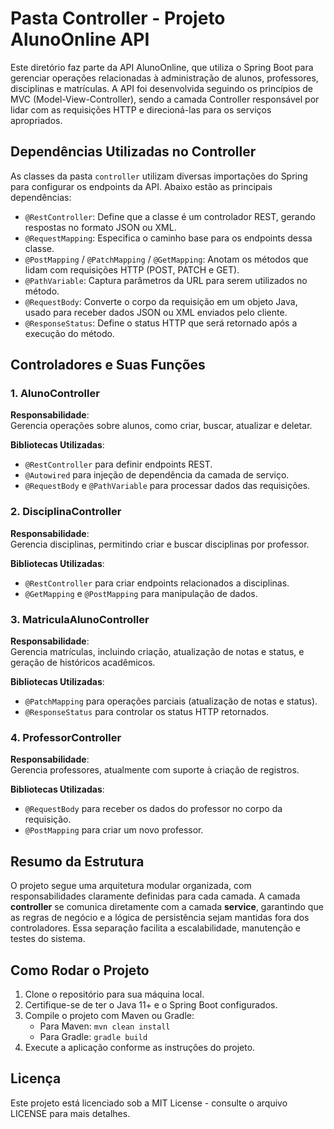 # Pasta Controller - Projeto AlunoOnline API

Este diretório faz parte da API AlunoOnline, que utiliza o Spring Boot para gerenciar operações relacionadas à administração de alunos, professores, disciplinas e matrículas. A API foi desenvolvida seguindo os princípios de MVC (Model-View-Controller), sendo a camada Controller responsável por lidar com as requisições HTTP e direcioná-las para os serviços apropriados.

## Dependências Utilizadas no Controller

As classes da pasta `controller` utilizam diversas importações do Spring para configurar os endpoints da API. Abaixo estão as principais dependências:

- `@RestController`: Define que a classe é um controlador REST, gerando respostas no formato JSON ou XML.
- `@RequestMapping`: Especifica o caminho base para os endpoints dessa classe.
- `@PostMapping` / `@PatchMapping` / `@GetMapping`: Anotam os métodos que lidam com requisições HTTP (POST, PATCH e GET).
- `@PathVariable`: Captura parâmetros da URL para serem utilizados no método.
- `@RequestBody`: Converte o corpo da requisição em um objeto Java, usado para receber dados JSON ou XML enviados pelo cliente.
- `@ResponseStatus`: Define o status HTTP que será retornado após a execução do método.

## Controladores e Suas Funções

### 1. **AlunoController**

**Responsabilidade**:  
Gerencia operações sobre alunos, como criar, buscar, atualizar e deletar.

**Bibliotecas Utilizadas**:  
- `@RestController` para definir endpoints REST.
- `@Autowired` para injeção de dependência da camada de serviço.
- `@RequestBody` e `@PathVariable` para processar dados das requisições.

### 2. **DisciplinaController**

**Responsabilidade**:  
Gerencia disciplinas, permitindo criar e buscar disciplinas por professor.

**Bibliotecas Utilizadas**:  
- `@RestController` para criar endpoints relacionados a disciplinas.
- `@GetMapping` e `@PostMapping` para manipulação de dados.

### 3. **MatriculaAlunoController**

**Responsabilidade**:  
Gerencia matrículas, incluindo criação, atualização de notas e status, e geração de históricos acadêmicos.

**Bibliotecas Utilizadas**:  
- `@PatchMapping` para operações parciais (atualização de notas e status).
- `@ResponseStatus` para controlar os status HTTP retornados.

### 4. **ProfessorController**

**Responsabilidade**:  
Gerencia professores, atualmente com suporte à criação de registros.

**Bibliotecas Utilizadas**:  
- `@RequestBody` para receber os dados do professor no corpo da requisição.
- `@PostMapping` para criar um novo professor.

## Resumo da Estrutura

O projeto segue uma arquitetura modular organizada, com responsabilidades claramente definidas para cada camada. A camada **controller** se comunica diretamente com a camada **service**, garantindo que as regras de negócio e a lógica de persistência sejam mantidas fora dos controladores. Essa separação facilita a escalabilidade, manutenção e testes do sistema.

## Como Rodar o Projeto

1. Clone o repositório para sua máquina local.
2. Certifique-se de ter o Java 11+ e o Spring Boot configurados.
3. Compile o projeto com Maven ou Gradle:
    - Para Maven: `mvn clean install`
    - Para Gradle: `gradle build`
4. Execute a aplicação conforme as instruções do projeto.

## Licença

Este projeto está licenciado sob a MIT License - consulte o arquivo LICENSE para mais detalhes.
